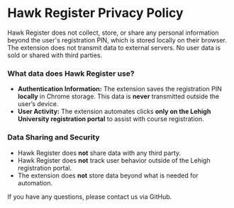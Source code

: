 # Hawk Register Privacy Policy

Hawk Register does not collect, store, or share any personal information beyond the user's registration PIN, which is stored locally on their browser. The extension does not transmit data to external servers. No user data is sold or shared with third parties.

### What data does Hawk Register use?
- **Authentication Information:** The extension saves the registration PIN **locally** in Chrome storage. This data is **never** transmitted outside the user’s device.
- **User Activity:** The extension automates clicks **only on the Lehigh University registration portal** to assist with course registration.

### Data Sharing and Security
- Hawk Register does **not** share data with any third party.
- Hawk Register does **not** track user behavior outside of the Lehigh registration portal.
- The extension does **not** store data beyond what is needed for automation.

If you have any questions, please contact us via GitHub.
